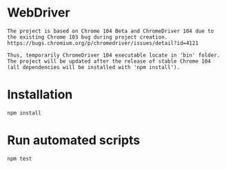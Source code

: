 # WebDriver
```
The project is based on Chrome 104 Beta and ChromeDriver 104 due to the existing Chrome 103 bug during project creation.
https://bugs.chromium.org/p/chromedriver/issues/detail?id=4121

Thus, temporarily ChromeDriver 104 executable locate in 'bin' folder.
The project will be updated after the release of stable Chrome 104 (all dependencies will be installed with 'npm install').
```
# Installation
```
npm install
```

# Run automated scripts
```
npm test
```